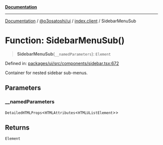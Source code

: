 [**Documentation**](../../../../README.md)

***

[Documentation](../../../../README.md) / [@o3osatoshi/ui](../../README.md) / [index.client](../README.md) / SidebarMenuSub

# Function: SidebarMenuSub()

> **SidebarMenuSub**(`__namedParameters`): `Element`

Defined in: [packages/ui/src/components/sidebar.tsx:672](https://github.com/o3osatoshi/experiment/blob/04dfa58df6e48824a200a24d77afef7ce464e1ae/packages/ui/src/components/sidebar.tsx#L672)

Container for nested sidebar sub-menus.

## Parameters

### \_\_namedParameters

`DetailedHTMLProps`\<`HTMLAttributes`\<`HTMLUListElement`\>\>

## Returns

`Element`
